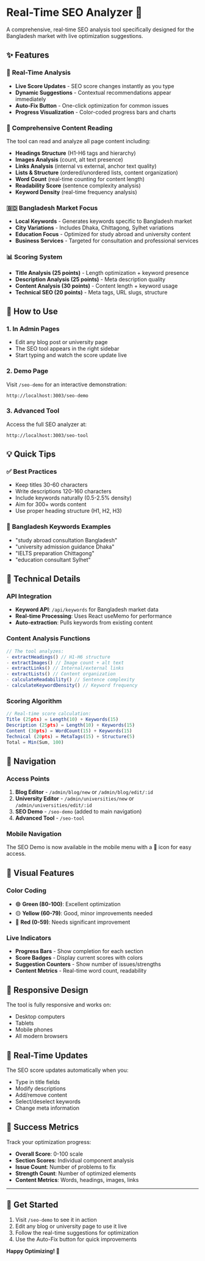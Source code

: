 # Real-Time SEO Analyzer 🎯

A comprehensive, real-time SEO analysis tool specifically designed for the Bangladesh market with live optimization suggestions.

## ✨ Features

### 🚀 **Real-Time Analysis**
- **Live Score Updates** - SEO score changes instantly as you type
- **Dynamic Suggestions** - Contextual recommendations appear immediately
- **Auto-Fix Button** - One-click optimization for common issues
- **Progress Visualization** - Color-coded progress bars and charts

### 📖 **Comprehensive Content Reading**
The tool can read and analyze all page content including:

- **Headings Structure** (H1-H6 tags and hierarchy)
- **Images Analysis** (count, alt text presence)
- **Links Analysis** (internal vs external, anchor text quality)
- **Lists & Structure** (ordered/unordered lists, content organization)
- **Word Count** (real-time counting for content length)
- **Readability Score** (sentence complexity analysis)
- **Keyword Density** (real-time frequency analysis)

### 🇧🇩 **Bangladesh Market Focus**
- **Local Keywords** - Generates keywords specific to Bangladesh market
- **City Variations** - Includes Dhaka, Chittagong, Sylhet variations
- **Education Focus** - Optimized for study abroad and university content
- **Business Services** - Targeted for consultation and professional services

### 📊 **Scoring System**
- **Title Analysis (25 points)** - Length optimization + keyword presence
- **Description Analysis (25 points)** - Meta description quality
- **Content Analysis (30 points)** - Content length + keyword usage
- **Technical SEO (20 points)** - Meta tags, URL slugs, structure

## 🎯 **How to Use**

### 1. **In Admin Pages**
- Edit any blog post or university page
- The SEO tool appears in the right sidebar
- Start typing and watch the score update live

### 2. **Demo Page**
Visit `/seo-demo` for an interactive demonstration:
```
http://localhost:3003/seo-demo
```

### 3. **Advanced Tool**
Access the full SEO analyzer at:
```
http://localhost:3003/seo-tool
```

## 💡 **Quick Tips**

### ✅ **Best Practices**
- Keep titles 30-60 characters
- Write descriptions 120-160 characters
- Include keywords naturally (0.5-2.5% density)
- Aim for 300+ words content
- Use proper heading structure (H1, H2, H3)

### 🎯 **Bangladesh Keywords Examples**
- "study abroad consultation Bangladesh"
- "university admission guidance Dhaka"
- "IELTS preparation Chittagong"
- "education consultant Sylhet"

## 🔧 **Technical Details**

### **API Integration**
- **Keyword API**: `/api/keywords` for Bangladesh market data
- **Real-time Processing**: Uses React useMemo for performance
- **Auto-extraction**: Pulls keywords from existing content

### **Content Analysis Functions**
```javascript
// The tool analyzes:
- extractHeadings() // H1-H6 structure
- extractImages() // Image count + alt text
- extractLinks() // Internal/external links
- extractLists() // Content organization
- calculateReadability() // Sentence complexity
- calculateKeywordDensity() // Keyword frequency
```

### **Scoring Algorithm**
```javascript
// Real-time score calculation:
Title (25pts) = Length(10) + Keywords(15)
Description (25pts) = Length(10) + Keywords(15) 
Content (30pts) = WordCount(15) + Keywords(15)
Technical (20pts) = MetaTags(15) + Structure(5)
Total = Min(Sum, 100)
```

## 🚀 **Navigation**

### **Access Points**
1. **Blog Editor** - `/admin/blog/new` or `/admin/blog/edit/:id`
2. **University Editor** - `/admin/universities/new` or `/admin/universities/edit/:id`
3. **SEO Demo** - `/seo-demo` (added to main navigation)
4. **Advanced Tool** - `/seo-tool`

### **Mobile Navigation**
The SEO Demo is now available in the mobile menu with a 🎯 icon for easy access.

## 🎨 **Visual Features**

### **Color Coding**
- 🟢 **Green (80-100)**: Excellent optimization
- 🟡 **Yellow (60-79)**: Good, minor improvements needed
- 🔴 **Red (0-59)**: Needs significant improvement

### **Live Indicators**
- **Progress Bars** - Show completion for each section
- **Score Badges** - Display current scores with colors
- **Suggestion Counters** - Show number of issues/strengths
- **Content Metrics** - Real-time word count, readability

## 📱 **Responsive Design**

The tool is fully responsive and works on:
- Desktop computers
- Tablets
- Mobile phones
- All modern browsers

## 🔄 **Real-Time Updates**

The SEO score updates automatically when you:
- Type in title fields
- Modify descriptions
- Add/remove content
- Select/deselect keywords
- Change meta information

## 🎯 **Success Metrics**

Track your optimization progress:
- **Overall Score**: 0-100 scale
- **Section Scores**: Individual component analysis
- **Issue Count**: Number of problems to fix
- **Strength Count**: Number of optimized elements
- **Content Metrics**: Words, headings, images, links

---

## 🚀 **Get Started**

1. Visit `/seo-demo` to see it in action
2. Edit any blog or university page to use it live
3. Follow the real-time suggestions for optimization
4. Use the Auto-Fix button for quick improvements

**Happy Optimizing! 🎯**

